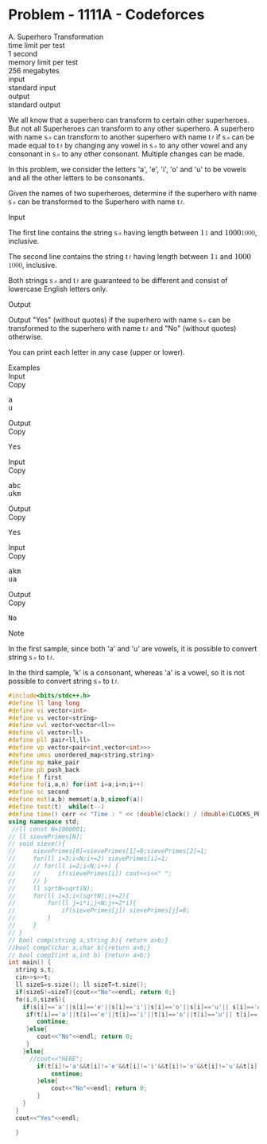 # Problem - 1111A - Codeforces
<div class="problemindexholder" problemindex="A">
        <div class="ttypography"><div class="problem-statement"><div class="header"><div class="title">A. Superhero Transformation</div><div class="time-limit"><div class="property-title">time limit per test</div>1 second</div><div class="memory-limit"><div class="property-title">memory limit per test</div>256 megabytes</div><div class="input-file"><div class="property-title">input</div>standard input</div><div class="output-file"><div class="property-title">output</div>standard output</div></div><div><p>We all know that a superhero can transform to certain other superheroes. But not all Superheroes can transform to any other superhero. A superhero with name <span class="MathJax_Preview" style="color: inherit;"></span><span class="MathJax" id="MathJax-Element-1-Frame" tabindex="0" data-mathml="<math xmlns=&quot;http://www.w3.org/1998/Math/MathML&quot;><mi>s</mi></math>" role="presentation" style="position: relative;"><nobr aria-hidden="true"><span class="math" id="MathJax-Span-1" style="width: 0.598em; display: inline-block;"><span style="display: inline-block; position: relative; width: 0.479em; height: 0px; font-size: 120%;"><span style="position: absolute; clip: rect(1.551em, 1000.42em, 2.324em, -999.997em); top: -2.14em; left: 0em;"><span class="mrow" id="MathJax-Span-2"><span class="mi" id="MathJax-Span-3" style="font-family: MathJax_Math-italic;">s</span></span><span style="display: inline-block; width: 0px; height: 2.146em;"></span></span></span><span style="display: inline-block; overflow: hidden; vertical-align: -0.068em; border-left: 0px solid; width: 0px; height: 0.718em;"></span></span></nobr><span class="MJX_Assistive_MathML" role="presentation"><math xmlns="http://www.w3.org/1998/Math/MathML"><mi>s</mi></math></span></span><script type="math/tex" id="MathJax-Element-1">s</script> can transform to another superhero with name <span class="MathJax_Preview" style="color: inherit;"></span><span class="MathJax" id="MathJax-Element-2-Frame" tabindex="0" data-mathml="<math xmlns=&quot;http://www.w3.org/1998/Math/MathML&quot;><mi>t</mi></math>" role="presentation" style="position: relative;"><nobr aria-hidden="true"><span class="math" id="MathJax-Span-4" style="width: 0.479em; display: inline-block;"><span style="display: inline-block; position: relative; width: 0.36em; height: 0px; font-size: 120%;"><span style="position: absolute; clip: rect(1.313em, 1000.3em, 2.324em, -999.997em); top: -2.14em; left: 0em;"><span class="mrow" id="MathJax-Span-5"><span class="mi" id="MathJax-Span-6" style="font-family: MathJax_Math-italic;">t</span></span><span style="display: inline-block; width: 0px; height: 2.146em;"></span></span></span><span style="display: inline-block; overflow: hidden; vertical-align: -0.068em; border-left: 0px solid; width: 0px; height: 0.932em;"></span></span></nobr><span class="MJX_Assistive_MathML" role="presentation"><math xmlns="http://www.w3.org/1998/Math/MathML"><mi>t</mi></math></span></span><script type="math/tex" id="MathJax-Element-2">t</script> if <span class="MathJax_Preview" style="color: inherit;"></span><span class="MathJax" id="MathJax-Element-3-Frame" tabindex="0" data-mathml="<math xmlns=&quot;http://www.w3.org/1998/Math/MathML&quot;><mi>s</mi></math>" role="presentation" style="position: relative;"><nobr aria-hidden="true"><span class="math" id="MathJax-Span-7" style="width: 0.598em; display: inline-block;"><span style="display: inline-block; position: relative; width: 0.479em; height: 0px; font-size: 120%;"><span style="position: absolute; clip: rect(1.551em, 1000.42em, 2.324em, -999.997em); top: -2.14em; left: 0em;"><span class="mrow" id="MathJax-Span-8"><span class="mi" id="MathJax-Span-9" style="font-family: MathJax_Math-italic;">s</span></span><span style="display: inline-block; width: 0px; height: 2.146em;"></span></span></span><span style="display: inline-block; overflow: hidden; vertical-align: -0.068em; border-left: 0px solid; width: 0px; height: 0.718em;"></span></span></nobr><span class="MJX_Assistive_MathML" role="presentation"><math xmlns="http://www.w3.org/1998/Math/MathML"><mi>s</mi></math></span></span><script type="math/tex" id="MathJax-Element-3">s</script> can be made equal to <span class="MathJax_Preview" style="color: inherit;"></span><span class="MathJax" id="MathJax-Element-4-Frame" tabindex="0" data-mathml="<math xmlns=&quot;http://www.w3.org/1998/Math/MathML&quot;><mi>t</mi></math>" role="presentation" style="position: relative;"><nobr aria-hidden="true"><span class="math" id="MathJax-Span-10" style="width: 0.479em; display: inline-block;"><span style="display: inline-block; position: relative; width: 0.36em; height: 0px; font-size: 120%;"><span style="position: absolute; clip: rect(1.313em, 1000.3em, 2.324em, -999.997em); top: -2.14em; left: 0em;"><span class="mrow" id="MathJax-Span-11"><span class="mi" id="MathJax-Span-12" style="font-family: MathJax_Math-italic;">t</span></span><span style="display: inline-block; width: 0px; height: 2.146em;"></span></span></span><span style="display: inline-block; overflow: hidden; vertical-align: -0.068em; border-left: 0px solid; width: 0px; height: 0.932em;"></span></span></nobr><span class="MJX_Assistive_MathML" role="presentation"><math xmlns="http://www.w3.org/1998/Math/MathML"><mi>t</mi></math></span></span><script type="math/tex" id="MathJax-Element-4">t</script> by changing any vowel in <span class="MathJax_Preview" style="color: inherit;"></span><span class="MathJax" id="MathJax-Element-5-Frame" tabindex="0" data-mathml="<math xmlns=&quot;http://www.w3.org/1998/Math/MathML&quot;><mi>s</mi></math>" role="presentation" style="position: relative;"><nobr aria-hidden="true"><span class="math" id="MathJax-Span-13" style="width: 0.598em; display: inline-block;"><span style="display: inline-block; position: relative; width: 0.479em; height: 0px; font-size: 120%;"><span style="position: absolute; clip: rect(1.551em, 1000.42em, 2.324em, -999.997em); top: -2.14em; left: 0em;"><span class="mrow" id="MathJax-Span-14"><span class="mi" id="MathJax-Span-15" style="font-family: MathJax_Math-italic;">s</span></span><span style="display: inline-block; width: 0px; height: 2.146em;"></span></span></span><span style="display: inline-block; overflow: hidden; vertical-align: -0.068em; border-left: 0px solid; width: 0px; height: 0.718em;"></span></span></nobr><span class="MJX_Assistive_MathML" role="presentation"><math xmlns="http://www.w3.org/1998/Math/MathML"><mi>s</mi></math></span></span><script type="math/tex" id="MathJax-Element-5">s</script> to any other vowel and any consonant in <span class="MathJax_Preview" style="color: inherit;"></span><span class="MathJax" id="MathJax-Element-6-Frame" tabindex="0" data-mathml="<math xmlns=&quot;http://www.w3.org/1998/Math/MathML&quot;><mi>s</mi></math>" role="presentation" style="position: relative;"><nobr aria-hidden="true"><span class="math" id="MathJax-Span-16" style="width: 0.598em; display: inline-block;"><span style="display: inline-block; position: relative; width: 0.479em; height: 0px; font-size: 120%;"><span style="position: absolute; clip: rect(1.551em, 1000.42em, 2.324em, -999.997em); top: -2.14em; left: 0em;"><span class="mrow" id="MathJax-Span-17"><span class="mi" id="MathJax-Span-18" style="font-family: MathJax_Math-italic;">s</span></span><span style="display: inline-block; width: 0px; height: 2.146em;"></span></span></span><span style="display: inline-block; overflow: hidden; vertical-align: -0.068em; border-left: 0px solid; width: 0px; height: 0.718em;"></span></span></nobr><span class="MJX_Assistive_MathML" role="presentation"><math xmlns="http://www.w3.org/1998/Math/MathML"><mi>s</mi></math></span></span><script type="math/tex" id="MathJax-Element-6">s</script> to any other consonant. Multiple changes can be made.</p><p><span class="tex-font-style-bf">In this problem</span>, we consider the letters '<span class="tex-font-style-tt">a</span>', '<span class="tex-font-style-tt">e</span>', '<span class="tex-font-style-tt">i</span>', '<span class="tex-font-style-tt">o</span>' and '<span class="tex-font-style-tt">u</span>' to be vowels and all the other letters to be consonants.</p><p>Given the names of two superheroes, determine if the superhero with name <span class="MathJax_Preview" style="color: inherit;"></span><span class="MathJax" id="MathJax-Element-7-Frame" tabindex="0" data-mathml="<math xmlns=&quot;http://www.w3.org/1998/Math/MathML&quot;><mi>s</mi></math>" role="presentation" style="position: relative;"><nobr aria-hidden="true"><span class="math" id="MathJax-Span-19" style="width: 0.598em; display: inline-block;"><span style="display: inline-block; position: relative; width: 0.479em; height: 0px; font-size: 120%;"><span style="position: absolute; clip: rect(1.551em, 1000.42em, 2.324em, -999.997em); top: -2.14em; left: 0em;"><span class="mrow" id="MathJax-Span-20"><span class="mi" id="MathJax-Span-21" style="font-family: MathJax_Math-italic;">s</span></span><span style="display: inline-block; width: 0px; height: 2.146em;"></span></span></span><span style="display: inline-block; overflow: hidden; vertical-align: -0.068em; border-left: 0px solid; width: 0px; height: 0.718em;"></span></span></nobr><span class="MJX_Assistive_MathML" role="presentation"><math xmlns="http://www.w3.org/1998/Math/MathML"><mi>s</mi></math></span></span><script type="math/tex" id="MathJax-Element-7">s</script> can be transformed to the Superhero with name <span class="MathJax_Preview" style="color: inherit;"></span><span class="MathJax" id="MathJax-Element-8-Frame" tabindex="0" data-mathml="<math xmlns=&quot;http://www.w3.org/1998/Math/MathML&quot;><mi>t</mi></math>" role="presentation" style="position: relative;"><nobr aria-hidden="true"><span class="math" id="MathJax-Span-22" style="width: 0.479em; display: inline-block;"><span style="display: inline-block; position: relative; width: 0.36em; height: 0px; font-size: 120%;"><span style="position: absolute; clip: rect(1.313em, 1000.3em, 2.324em, -999.997em); top: -2.14em; left: 0em;"><span class="mrow" id="MathJax-Span-23"><span class="mi" id="MathJax-Span-24" style="font-family: MathJax_Math-italic;">t</span></span><span style="display: inline-block; width: 0px; height: 2.146em;"></span></span></span><span style="display: inline-block; overflow: hidden; vertical-align: -0.068em; border-left: 0px solid; width: 0px; height: 0.932em;"></span></span></nobr><span class="MJX_Assistive_MathML" role="presentation"><math xmlns="http://www.w3.org/1998/Math/MathML"><mi>t</mi></math></span></span><script type="math/tex" id="MathJax-Element-8">t</script>.</p></div><div class="input-specification"><div class="section-title">Input</div><p>The first line contains the string <span class="MathJax_Preview" style="color: inherit;"></span><span class="MathJax" id="MathJax-Element-9-Frame" tabindex="0" data-mathml="<math xmlns=&quot;http://www.w3.org/1998/Math/MathML&quot;><mi>s</mi></math>" role="presentation" style="position: relative;"><nobr aria-hidden="true"><span class="math" id="MathJax-Span-25" style="width: 0.598em; display: inline-block;"><span style="display: inline-block; position: relative; width: 0.479em; height: 0px; font-size: 120%;"><span style="position: absolute; clip: rect(1.551em, 1000.42em, 2.324em, -999.997em); top: -2.14em; left: 0em;"><span class="mrow" id="MathJax-Span-26"><span class="mi" id="MathJax-Span-27" style="font-family: MathJax_Math-italic;">s</span></span><span style="display: inline-block; width: 0px; height: 2.146em;"></span></span></span><span style="display: inline-block; overflow: hidden; vertical-align: -0.068em; border-left: 0px solid; width: 0px; height: 0.718em;"></span></span></nobr><span class="MJX_Assistive_MathML" role="presentation"><math xmlns="http://www.w3.org/1998/Math/MathML"><mi>s</mi></math></span></span><script type="math/tex" id="MathJax-Element-9">s</script> having length between <span class="MathJax_Preview" style="color: inherit;"></span><span class="MathJax" id="MathJax-Element-10-Frame" tabindex="0" data-mathml="<math xmlns=&quot;http://www.w3.org/1998/Math/MathML&quot;><mn>1</mn></math>" role="presentation" style="position: relative;"><nobr aria-hidden="true"><span class="math" id="MathJax-Span-28" style="width: 0.658em; display: inline-block;"><span style="display: inline-block; position: relative; width: 0.539em; height: 0px; font-size: 120%;"><span style="position: absolute; clip: rect(1.372em, 1000.48em, 2.384em, -999.997em); top: -2.199em; left: 0em;"><span class="mrow" id="MathJax-Span-29"><span class="mn" id="MathJax-Span-30" style="font-family: MathJax_Main;">1</span></span><span style="display: inline-block; width: 0px; height: 2.205em;"></span></span></span><span style="display: inline-block; overflow: hidden; vertical-align: -0.068em; border-left: 0px solid; width: 0px; height: 0.932em;"></span></span></nobr><span class="MJX_Assistive_MathML" role="presentation"><math xmlns="http://www.w3.org/1998/Math/MathML"><mn>1</mn></math></span></span><script type="math/tex" id="MathJax-Element-10">1</script> and <span class="MathJax_Preview" style="color: inherit;"></span><span class="MathJax" id="MathJax-Element-11-Frame" tabindex="0" data-mathml="<math xmlns=&quot;http://www.w3.org/1998/Math/MathML&quot;><mn>1000</mn></math>" role="presentation" style="position: relative;"><nobr aria-hidden="true"><span class="math" id="MathJax-Span-31" style="width: 2.384em; display: inline-block;"><span style="display: inline-block; position: relative; width: 1.967em; height: 0px; font-size: 120%;"><span style="position: absolute; clip: rect(1.372em, 1001.91em, 2.384em, -999.997em); top: -2.199em; left: 0em;"><span class="mrow" id="MathJax-Span-32"><span class="mn" id="MathJax-Span-33" style="font-family: MathJax_Main;">1000</span></span><span style="display: inline-block; width: 0px; height: 2.205em;"></span></span></span><span style="display: inline-block; overflow: hidden; vertical-align: -0.068em; border-left: 0px solid; width: 0px; height: 1.004em;"></span></span></nobr><span class="MJX_Assistive_MathML" role="presentation"><math xmlns="http://www.w3.org/1998/Math/MathML"><mn>1000</mn></math></span></span><script type="math/tex" id="MathJax-Element-11">1000</script>, inclusive.</p><p>The second line contains the string <span class="MathJax_Preview" style="color: inherit;"></span><span class="MathJax" id="MathJax-Element-12-Frame" tabindex="0" data-mathml="<math xmlns=&quot;http://www.w3.org/1998/Math/MathML&quot;><mi>t</mi></math>" role="presentation" style="position: relative;"><nobr aria-hidden="true"><span class="math" id="MathJax-Span-34" style="width: 0.479em; display: inline-block;"><span style="display: inline-block; position: relative; width: 0.36em; height: 0px; font-size: 120%;"><span style="position: absolute; clip: rect(1.313em, 1000.3em, 2.324em, -999.997em); top: -2.14em; left: 0em;"><span class="mrow" id="MathJax-Span-35"><span class="mi" id="MathJax-Span-36" style="font-family: MathJax_Math-italic;">t</span></span><span style="display: inline-block; width: 0px; height: 2.146em;"></span></span></span><span style="display: inline-block; overflow: hidden; vertical-align: -0.068em; border-left: 0px solid; width: 0px; height: 0.932em;"></span></span></nobr><span class="MJX_Assistive_MathML" role="presentation"><math xmlns="http://www.w3.org/1998/Math/MathML"><mi>t</mi></math></span></span><script type="math/tex" id="MathJax-Element-12">t</script> having length between <span class="MathJax_Preview" style="color: inherit;"></span><span class="MathJax" id="MathJax-Element-13-Frame" tabindex="0" data-mathml="<math xmlns=&quot;http://www.w3.org/1998/Math/MathML&quot;><mn>1</mn></math>" role="presentation" style="position: relative;"><nobr aria-hidden="true"><span class="math" id="MathJax-Span-37" style="width: 0.658em; display: inline-block;"><span style="display: inline-block; position: relative; width: 0.539em; height: 0px; font-size: 120%;"><span style="position: absolute; clip: rect(1.372em, 1000.48em, 2.384em, -999.997em); top: -2.199em; left: 0em;"><span class="mrow" id="MathJax-Span-38"><span class="mn" id="MathJax-Span-39" style="font-family: MathJax_Main;">1</span></span><span style="display: inline-block; width: 0px; height: 2.205em;"></span></span></span><span style="display: inline-block; overflow: hidden; vertical-align: -0.068em; border-left: 0px solid; width: 0px; height: 0.932em;"></span></span></nobr><span class="MJX_Assistive_MathML" role="presentation"><math xmlns="http://www.w3.org/1998/Math/MathML"><mn>1</mn></math></span></span><script type="math/tex" id="MathJax-Element-13">1</script> and <span class="MathJax_Preview" style="color: inherit;"></span><span class="MathJax" id="MathJax-Element-14-Frame" tabindex="0" data-mathml="<math xmlns=&quot;http://www.w3.org/1998/Math/MathML&quot;><mn>1000</mn></math>" role="presentation" style="position: relative;"><nobr aria-hidden="true"><span class="math" id="MathJax-Span-40" style="width: 2.384em; display: inline-block;"><span style="display: inline-block; position: relative; width: 1.967em; height: 0px; font-size: 120%;"><span style="position: absolute; clip: rect(1.372em, 1001.91em, 2.384em, -999.997em); top: -2.199em; left: 0em;"><span class="mrow" id="MathJax-Span-41"><span class="mn" id="MathJax-Span-42" style="font-family: MathJax_Main;">1000</span></span><span style="display: inline-block; width: 0px; height: 2.205em;"></span></span></span><span style="display: inline-block; overflow: hidden; vertical-align: -0.068em; border-left: 0px solid; width: 0px; height: 1.004em;"></span></span></nobr><span class="MJX_Assistive_MathML" role="presentation"><math xmlns="http://www.w3.org/1998/Math/MathML"><mn>1000</mn></math></span></span><script type="math/tex" id="MathJax-Element-14">1000</script>, inclusive.</p><p>Both strings <span class="MathJax_Preview" style="color: inherit;"></span><span class="MathJax" id="MathJax-Element-15-Frame" tabindex="0" data-mathml="<math xmlns=&quot;http://www.w3.org/1998/Math/MathML&quot;><mi>s</mi></math>" role="presentation" style="position: relative;"><nobr aria-hidden="true"><span class="math" id="MathJax-Span-43" style="width: 0.598em; display: inline-block;"><span style="display: inline-block; position: relative; width: 0.479em; height: 0px; font-size: 120%;"><span style="position: absolute; clip: rect(1.551em, 1000.42em, 2.324em, -999.997em); top: -2.14em; left: 0em;"><span class="mrow" id="MathJax-Span-44"><span class="mi" id="MathJax-Span-45" style="font-family: MathJax_Math-italic;">s</span></span><span style="display: inline-block; width: 0px; height: 2.146em;"></span></span></span><span style="display: inline-block; overflow: hidden; vertical-align: -0.068em; border-left: 0px solid; width: 0px; height: 0.718em;"></span></span></nobr><span class="MJX_Assistive_MathML" role="presentation"><math xmlns="http://www.w3.org/1998/Math/MathML"><mi>s</mi></math></span></span><script type="math/tex" id="MathJax-Element-15">s</script> and <span class="MathJax_Preview" style="color: inherit;"></span><span class="MathJax" id="MathJax-Element-16-Frame" tabindex="0" data-mathml="<math xmlns=&quot;http://www.w3.org/1998/Math/MathML&quot;><mi>t</mi></math>" role="presentation" style="position: relative;"><nobr aria-hidden="true"><span class="math" id="MathJax-Span-46" style="width: 0.479em; display: inline-block;"><span style="display: inline-block; position: relative; width: 0.36em; height: 0px; font-size: 120%;"><span style="position: absolute; clip: rect(1.313em, 1000.3em, 2.324em, -999.997em); top: -2.14em; left: 0em;"><span class="mrow" id="MathJax-Span-47"><span class="mi" id="MathJax-Span-48" style="font-family: MathJax_Math-italic;">t</span></span><span style="display: inline-block; width: 0px; height: 2.146em;"></span></span></span><span style="display: inline-block; overflow: hidden; vertical-align: -0.068em; border-left: 0px solid; width: 0px; height: 0.932em;"></span></span></nobr><span class="MJX_Assistive_MathML" role="presentation"><math xmlns="http://www.w3.org/1998/Math/MathML"><mi>t</mi></math></span></span><script type="math/tex" id="MathJax-Element-16">t</script> are guaranteed to be different and consist of lowercase English letters only.</p></div><div class="output-specification"><div class="section-title">Output</div><p>Output "<span class="tex-font-style-tt">Yes</span>" (without quotes) if the superhero with name <span class="MathJax_Preview" style="color: inherit;"></span><span class="MathJax" id="MathJax-Element-17-Frame" tabindex="0" data-mathml="<math xmlns=&quot;http://www.w3.org/1998/Math/MathML&quot;><mi>s</mi></math>" role="presentation" style="position: relative;"><nobr aria-hidden="true"><span class="math" id="MathJax-Span-49" style="width: 0.598em; display: inline-block;"><span style="display: inline-block; position: relative; width: 0.479em; height: 0px; font-size: 120%;"><span style="position: absolute; clip: rect(1.551em, 1000.42em, 2.324em, -999.997em); top: -2.14em; left: 0em;"><span class="mrow" id="MathJax-Span-50"><span class="mi" id="MathJax-Span-51" style="font-family: MathJax_Math-italic;">s</span></span><span style="display: inline-block; width: 0px; height: 2.146em;"></span></span></span><span style="display: inline-block; overflow: hidden; vertical-align: -0.068em; border-left: 0px solid; width: 0px; height: 0.718em;"></span></span></nobr><span class="MJX_Assistive_MathML" role="presentation"><math xmlns="http://www.w3.org/1998/Math/MathML"><mi>s</mi></math></span></span><script type="math/tex" id="MathJax-Element-17">s</script> can be transformed to the superhero with name <span class="MathJax_Preview" style="color: inherit;"></span><span class="MathJax" id="MathJax-Element-18-Frame" tabindex="0" data-mathml="<math xmlns=&quot;http://www.w3.org/1998/Math/MathML&quot;><mi>t</mi></math>" role="presentation" style="position: relative;"><nobr aria-hidden="true"><span class="math" id="MathJax-Span-52" style="width: 0.479em; display: inline-block;"><span style="display: inline-block; position: relative; width: 0.36em; height: 0px; font-size: 120%;"><span style="position: absolute; clip: rect(1.313em, 1000.3em, 2.324em, -999.997em); top: -2.14em; left: 0em;"><span class="mrow" id="MathJax-Span-53"><span class="mi" id="MathJax-Span-54" style="font-family: MathJax_Math-italic;">t</span></span><span style="display: inline-block; width: 0px; height: 2.146em;"></span></span></span><span style="display: inline-block; overflow: hidden; vertical-align: -0.068em; border-left: 0px solid; width: 0px; height: 0.932em;"></span></span></nobr><span class="MJX_Assistive_MathML" role="presentation"><math xmlns="http://www.w3.org/1998/Math/MathML"><mi>t</mi></math></span></span><script type="math/tex" id="MathJax-Element-18">t</script> and "<span class="tex-font-style-tt">No</span>" (without quotes) otherwise.</p><p>You can print each letter in any case (upper or lower).</p></div><div class="sample-tests"><div class="section-title">Examples</div><div class="sample-test"><div class="input"><div class="title">Input<div title="Copy" data-clipboard-target="#id005720016913585524" id="id004186919380268437" class="input-output-copier">Copy</div></div><pre id="id005720016913585524">a
u
</pre></div><div class="output"><div class="title">Output<div title="Copy" data-clipboard-target="#id0066533271366385" id="id0032457799577184687" class="input-output-copier">Copy</div></div><pre id="id0066533271366385">Yes
</pre></div><div class="input"><div class="title">Input<div title="Copy" data-clipboard-target="#id0015900144816368256" id="id0009530751582853436" class="input-output-copier">Copy</div></div><pre id="id0015900144816368256">abc
ukm
</pre></div><div class="output"><div class="title">Output<div title="Copy" data-clipboard-target="#id0045590916480464827" id="id0036675324346987526" class="input-output-copier">Copy</div></div><pre id="id0045590916480464827">Yes
</pre></div><div class="input"><div class="title">Input<div title="Copy" data-clipboard-target="#id006772075314230601" id="id006251932758352845" class="input-output-copier">Copy</div></div><pre id="id006772075314230601">akm
ua
</pre></div><div class="output"><div class="title">Output<div title="Copy" data-clipboard-target="#id004376713621221584" id="id00930686979682777" class="input-output-copier">Copy</div></div><pre id="id004376713621221584">No
</pre></div></div></div><div class="note"><div class="section-title">Note</div><p>In the first sample, since both '<span class="tex-font-style-tt">a</span>' and '<span class="tex-font-style-tt">u</span>' are vowels, it is possible to convert string <span class="MathJax_Preview" style="color: inherit;"></span><span class="MathJax" id="MathJax-Element-19-Frame" tabindex="0" data-mathml="<math xmlns=&quot;http://www.w3.org/1998/Math/MathML&quot;><mi>s</mi></math>" role="presentation" style="position: relative;"><nobr aria-hidden="true"><span class="math" id="MathJax-Span-55" style="width: 0.598em; display: inline-block;"><span style="display: inline-block; position: relative; width: 0.479em; height: 0px; font-size: 120%;"><span style="position: absolute; clip: rect(1.551em, 1000.42em, 2.324em, -999.997em); top: -2.14em; left: 0em;"><span class="mrow" id="MathJax-Span-56"><span class="mi" id="MathJax-Span-57" style="font-family: MathJax_Math-italic;">s</span></span><span style="display: inline-block; width: 0px; height: 2.146em;"></span></span></span><span style="display: inline-block; overflow: hidden; vertical-align: -0.068em; border-left: 0px solid; width: 0px; height: 0.718em;"></span></span></nobr><span class="MJX_Assistive_MathML" role="presentation"><math xmlns="http://www.w3.org/1998/Math/MathML"><mi>s</mi></math></span></span><script type="math/tex" id="MathJax-Element-19">s</script> to <span class="MathJax_Preview" style="color: inherit;"></span><span class="MathJax" id="MathJax-Element-20-Frame" tabindex="0" data-mathml="<math xmlns=&quot;http://www.w3.org/1998/Math/MathML&quot;><mi>t</mi></math>" role="presentation" style="position: relative;"><nobr aria-hidden="true"><span class="math" id="MathJax-Span-58" style="width: 0.479em; display: inline-block;"><span style="display: inline-block; position: relative; width: 0.36em; height: 0px; font-size: 120%;"><span style="position: absolute; clip: rect(1.313em, 1000.3em, 2.324em, -999.997em); top: -2.14em; left: 0em;"><span class="mrow" id="MathJax-Span-59"><span class="mi" id="MathJax-Span-60" style="font-family: MathJax_Math-italic;">t</span></span><span style="display: inline-block; width: 0px; height: 2.146em;"></span></span></span><span style="display: inline-block; overflow: hidden; vertical-align: -0.068em; border-left: 0px solid; width: 0px; height: 0.932em;"></span></span></nobr><span class="MJX_Assistive_MathML" role="presentation"><math xmlns="http://www.w3.org/1998/Math/MathML"><mi>t</mi></math></span></span><script type="math/tex" id="MathJax-Element-20">t</script>.</p><p>In the third sample, '<span class="tex-font-style-tt">k</span>' is a consonant, whereas '<span class="tex-font-style-tt">a</span>' is a vowel, so it is not possible to convert string <span class="MathJax_Preview" style="color: inherit;"></span><span class="MathJax" id="MathJax-Element-21-Frame" tabindex="0" data-mathml="<math xmlns=&quot;http://www.w3.org/1998/Math/MathML&quot;><mi>s</mi></math>" role="presentation" style="position: relative;"><nobr aria-hidden="true"><span class="math" id="MathJax-Span-61" style="width: 0.598em; display: inline-block;"><span style="display: inline-block; position: relative; width: 0.479em; height: 0px; font-size: 120%;"><span style="position: absolute; clip: rect(1.551em, 1000.42em, 2.324em, -999.997em); top: -2.14em; left: 0em;"><span class="mrow" id="MathJax-Span-62"><span class="mi" id="MathJax-Span-63" style="font-family: MathJax_Math-italic;">s</span></span><span style="display: inline-block; width: 0px; height: 2.146em;"></span></span></span><span style="display: inline-block; overflow: hidden; vertical-align: -0.068em; border-left: 0px solid; width: 0px; height: 0.718em;"></span></span></nobr><span class="MJX_Assistive_MathML" role="presentation"><math xmlns="http://www.w3.org/1998/Math/MathML"><mi>s</mi></math></span></span><script type="math/tex" id="MathJax-Element-21">s</script> to <span class="MathJax_Preview" style="color: inherit;"></span><span class="MathJax" id="MathJax-Element-22-Frame" tabindex="0" data-mathml="<math xmlns=&quot;http://www.w3.org/1998/Math/MathML&quot;><mi>t</mi></math>" role="presentation" style="position: relative;"><nobr aria-hidden="true"><span class="math" id="MathJax-Span-64" style="width: 0.479em; display: inline-block;"><span style="display: inline-block; position: relative; width: 0.36em; height: 0px; font-size: 120%;"><span style="position: absolute; clip: rect(1.313em, 1000.3em, 2.324em, -999.997em); top: -2.14em; left: 0em;"><span class="mrow" id="MathJax-Span-65"><span class="mi" id="MathJax-Span-66" style="font-family: MathJax_Math-italic;">t</span></span><span style="display: inline-block; width: 0px; height: 2.146em;"></span></span></span><span style="display: inline-block; overflow: hidden; vertical-align: -0.068em; border-left: 0px solid; width: 0px; height: 0.932em;"></span></span></nobr><span class="MJX_Assistive_MathML" role="presentation"><math xmlns="http://www.w3.org/1998/Math/MathML"><mi>t</mi></math></span></span><script type="math/tex" id="MathJax-Element-22">t</script>.</p></div></div><p>  </p></div>
</div>

```cpp
#include<bits/stdc++.h>
#define ll long long 
#define vi vector<int>
#define vs vector<string>
#define vvl vector<vector<ll>>
#define vl vector<ll>
#define pll pair<ll,ll>
#define vp vector<pair<int,vector<int>>>
#define umss unordered_map<string,string>
#define mp make_pair
#define pb push_back
#define f first
#define fo(i,a,n) for(int i=a;i<n;i++)
#define sc second
#define mst(a,b) memset(a,b,sizeof(a))
#define test(t)  while(t--)
#define time() cerr << "Time : " << (double)clock() / (double)CLOCKS_PER_SEC << "s\n"
using namespace std;
 //ll const N=1000001;
// ll sievePrimes[N];
// void sieve(){   
//     sievePrimes[0]=sievePrimes[1]=0;sievePrimes[2]=1;
//     for(ll i=3;i<N;i+=2) sievePrimes[i]=1;
//     // for(ll i=2;i<N;i++) {
//     //     if(sievePrimes[i]) cout<<i<<" ";
//     // }
//     ll sqrtN=sqrt(N);
//     for(ll i=3;i<(sqrtN);i+=2){
//         for(ll j=i*i;j<N;j+=2*i){
//             if(sievePrimes[j]) sievePrimes[j]=0;
//         }
//     }
// }
// bool comp(string a,string b){ return a>b;}
//bool compC(char a,char b){return a>b;}
// bool compI(int a,int b) {return a>b;}
int main() {
  string s,t;
  cin>>s>>t;
  ll sizeS=s.size(); ll sizeT=t.size();
  if(sizeS!=sizeT){cout<<"No"<<endl; return 0;}
  fo(i,0,sizeS){
  	if(s[i]=='a'||s[i]=='e'||s[i]=='i'||s[i]=='o'||s[i]=='u'|| s[i]=='A'||s[i]=='E'||s[i]=='I'||s[i]=='O'||s[i]=='U'){
     if(t[i]=='a'||t[i]=='e'||t[i]=='i'||t[i]=='o'||t[i]=='u'|| t[i]=='A'||t[i]=='E'||t[i]=='I'||t[i]=='O'||t[i]=='U'){
     	continue;
     }else{
     	cout<<"No"<<endl; return 0;
     }
  	}else{
      //cout<<"HERE";
  		if(t[i]!='a'&&t[i]!='e'&&t[i]!='i'&&t[i]!='o'&&t[i]!='u'&&t[i]!='A'&&t[i]!='E'&&t[i]!='I'&&t[i]!='O'&&t[i]!='U'){
  			continue;
  		}else{
  			cout<<"No"<<endl; return 0;
  		}
  	}
  }
  cout<<"Yes"<<endl;

  }
  ```